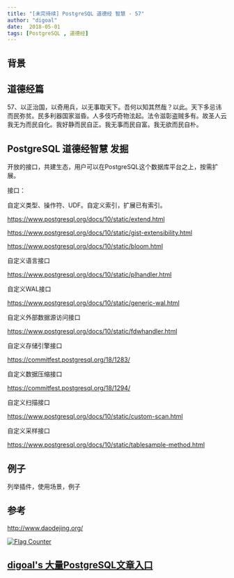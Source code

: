```yaml
---
title: "[未完待续] PostgreSQL 道德经 智慧 - 57"
author: "digoal"
date:  2018-05-01
tags: [PostgreSQL , 道德经]
---
```

## 背景    
  
## 道德经篇  
57、以正治国，以奇用兵，以无事取天下。吾何以知其然哉？以此。天下多忌讳而民弥贫。民多利器国家滋昏。人多伎巧奇物泫起。法令滋彰盗贼多有。故圣人云我无为而民自化。我好静而民自正。我无事而民自富。我无欲而民自朴。  
  
  
## PostgreSQL 道德经智慧 发掘  
开放的接口，共建生态，用户可以在PostgreSQL这个数据库平台之上，按需扩展。  
  
接口：  
  
自定义类型、操作符、UDF。自定义索引，扩展已有索引。  
  
https://www.postgresql.org/docs/10/static/extend.html  
  
https://www.postgresql.org/docs/10/static/gist-extensibility.html  
  
https://www.postgresql.org/docs/10/static/bloom.html  
  
自定义语言接口  
  
https://www.postgresql.org/docs/10/static/plhandler.html  
  
自定义WAL接口  
  
https://www.postgresql.org/docs/10/static/generic-wal.html  
  
自定义外部数据源访问接口  
  
https://www.postgresql.org/docs/10/static/fdwhandler.html  
  
自定义存储引擎接口  
  
https://commitfest.postgresql.org/18/1283/  
  
自定义数据压缩接口  
  
https://commitfest.postgresql.org/18/1294/  
  
自定义扫描接口  
  
https://www.postgresql.org/docs/10/static/custom-scan.html  
  
自定义采样接口  
  
https://www.postgresql.org/docs/10/static/tablesample-method.html  
  
## 例子  
  
列举插件，使用场景，例子  
  
  
## 参考  
http://www.daodejing.org/  
  
<a rel="nofollow" href="http://info.flagcounter.com/h9V1"  ><img src="http://s03.flagcounter.com/count/h9V1/bg_FFFFFF/txt_000000/border_CCCCCC/columns_2/maxflags_12/viewers_0/labels_0/pageviews_0/flags_0/"  alt="Flag Counter"  border="0"  ></a>  
  
  
  
  
  
  
## [digoal's 大量PostgreSQL文章入口](https://github.com/digoal/blog/blob/master/README.md "22709685feb7cab07d30f30387f0a9ae")
  
